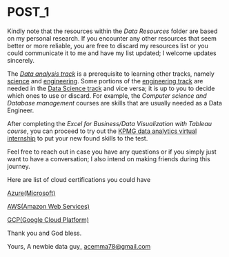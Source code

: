 # POST_1

Kindly note that the resources within the *Data Resources* folder are based on my personal research. If you encounter any other resources that seem better or more reliable, you are free to discard my resources list or you could communicate it to me and have my list updated; I welcome updates sincerely.

The [*Data analysis track*](https://github.com/Acemma78/Data_Roadmap/blob/master/Analysis.md#a-skills-needed) is a prerequisite to learning other tracks, namely [science](https://github.com/Acemma78/Data_Roadmap/blob/master/Science.md#data-science-track) and [engineering](https://github.com/Acemma78/Data_Roadmap/blob/master/Engineering.md#resources). Some portions of the [engineering track](https://github.com/Acemma78/Data_Roadmap/blob/master/Engineering.md#resources) are needed in the [Data Science track](https://github.com/Acemma78/Data_Roadmap/blob/master/Science.md#data-science-track) and vice versa; it is up to you to decide which ones to use or discard. For example, the *Computer science and Database management* courses are skills that are usually needed as a Data Engineer.

After completing the *Excel for Business/Data Visualization with Tableau course*, you can proceed to try out the [KPMG data analytics virtual internship](https://www.theforage.com/virtual-internships/theme/m7W4GMqeT3bh9Nb2c/KPMG-Data-Analytics-Virtual-Internship) to put your new found skills to the test. 

Feel free to reach out in case you have any questions or if you simply just want to have a conversation; I also intend on making friends during this journey.

Here are list of cloud certifications you could have

[Azure(Microsoft)](https://docs.microsoft.com/en-us/learn/certifications/browse/)

[AWS(Amazon Web Services)](https://aws.amazon.com/certification/exams/)


[GCP(Google Cloud Platform)](https://cloud.google.com/certification#certification_paths)



Thank you and God bless.

Yours,
A newbie data guy_
acemma78@gmail.com


